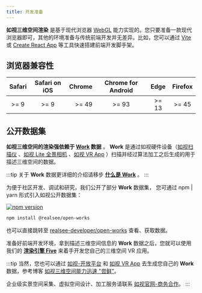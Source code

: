 ```yaml
---
title: 开发准备
---
```


**如视三维空间渲染** 是基于现代浏览器 [WebGL](https://www.khronos.org/webgl/) 能力实现的。您只要准备一款现代浏览器即可，其他的环境准备与传统前端开发并无差异。比如，您可以通过 [Vite](https://vitejs.dev/) 或 [Create React App](https://create-react-app.dev/) 等工具快速搭建前端开发脚手架。

## 浏览器兼容性

| Safari | Safari on iOS | Chrome | Chrome for Android | Edge  | Firefox |
| :----: | :-----------: | -----: | :----------------: | :---: | :-----: |
|  >= 9  |     >= 9      |  >= 49 |       >= 93        | >= 13 |  >= 45  |

## 公开数据集

**如视三维空间的渲染强依赖于 [Work](./get-started/02.terminology.md) 数据** 。
**Work** 是通过如视硬件设备（[如视扫描仪](https://home.realsee.com/product/galois) 、[如视 Lite 全景相机](https://home.realsee.com/product/pancam) 、[如视 VR App](https://home.realsee.com/product/mobilecapture) ）扫描并经过算法加工之后生成的用于描述三维空间的数据。

:::tip
关于 **Work** 数据更详细的介绍请移步 **[什么是 Work](./get-started/02.terminology.md)** 。
:::

为便于社区开发、调试和研究，我们公开了部分 **Work** 数据集，
您可通过 npm | yarn 形式引入如视公开数据集：

[![npm version](https://img.shields.io/npm/v/@realsee/open-works.svg?style=flat-square&logo=npm&label=npm%20install%20@realsee/open-works)](https://www.npmjs.com/package/@realsee/open-works)

```bash npm2yarn
npm install @realsee/open-works
```

也可以直接跳转至 [realsee-developer/open-works](https://github.com/realsee-developer/open-works) 查看、获取数据。

准备好前端开发环境，拿到描述三维空间信息的 **Work** 数据之后，您就可以使用我们的 [**渲染引擎 Five**](./get-started/00.rendering-engine.md) 来着手开发您自己的三维空间 VR 应用。

:::tip
当然，您也可以通过 [如视-开放平台](http://developers.realsee.com/) 和 [如视 VR App](https://home.realsee.com/product/mobilecapture) 去生成您自己的 **Work** 数据，参考博客 [如视三维空间能力迅速 "尝鲜"](/blog/quick-start-with-api)。

企业级实景空间采集、虚拟空间设计、加工服务请联系 [如视官网-商务合作](https://home.realsee.com/solution/spacedata)。
:::
